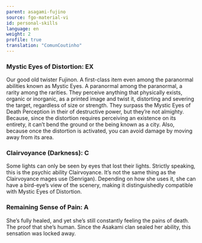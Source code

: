 ```yaml
---
parent: asagami-fujino
source: fgo-material-vi
id: personal-skills
language: en
weight: 2
profile: true
translation: "ComunCoutinho"
---
```


### Mystic Eyes of Distortion: EX

Our good old twister Fujinon.
A first-class item even among the paranormal abilities known as Mystic Eyes.
A paranormal among the paranormal, a rarity among the rarities. They perceive anything that physically exists, organic or inorganic, as a printed image and twist it, distorting and severing the target, regardless of size or strength.
They surpass the Mystic Eyes of Death Perception in their of destructive power, but they’re not almighty.
Because, since the distortion requires perceiving an existence on its entirety, it can’t bend the ground or the being known as a city. Also, because once the distortion is activated, you can avoid damage by moving away from its area.

### Clairvoyance (Darkness): C

Some lights can only be seen by eyes that lost their lights.
Strictly speaking, this is the psychic ability Clairvoyance. It’s not the same thing as the Clairvoyance mages use (Senrigan). Depending on how she uses it, she can have a bird-eye’s view of the scenery, making it distinguishedly compatible with Mystic Eyes of Distortion.

### Remaining Sense of Pain: A

She’s fully healed, and yet she’s still constantly feeling the pains of death. The proof that she’s human.
Since the Asakami clan sealed her ability, this sensation was locked away.
